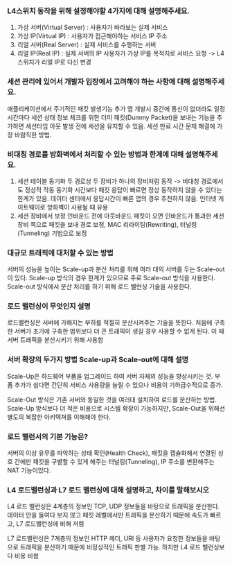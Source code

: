 ### L4스위치 동작을 위해 설정해야할 4가지에 대해 설명해주세요.

1. 가상 서버(Virtual Server) : 사용자가 바라보는 실제 서비스
2. 가상 IP(Virtual IP) : 사용자가 접근해야하는 서비스 IP 주소
3. 리얼 서버(Real Server) : 실제 서비스를 수행하는 서버
4. 리얼 IP(Real IP) : 실제 서버의 IP
사용자가 가상 IP를 목적지로 서비스 요청 -> L4 스위치가 리얼 IP로 다신 변경

### 세션 관리에 있어서 개발자 입장에서 고려해야 하는 사항에 대해 설명해주세요.

애플리케이션에서 주기적인 패킷 발생기능 추가
앱 개발시 중간에 통신이 없더라도 일정 시간마다 세션 상태 정보 체크를 위한 더미 패킷(Dummy Packet)을 보내는 기능을 추가하면 세션타임 아웃 발생 전에 세션을 유지할 수 있음. 세션 만료 시간 문제 해결에 가장 바람직한 방법.

### 비대칭 경로를 방화벽에서 처리할 수 있는 방법과 한계에 대해 설명해주세요.

1. 세션 테이블 동기화
두 경로상 두 장비가 하나의 장비처럼 동작 -> 비대칭 경로에서도 정상적 작동
동기화 시간보다 패킷 응답이 빠르면 정상 동작하지 않을 수 있다는 한계가 있음. 데이터 센터에서 응답시간이 빠른 앱의 경우 추천하지 않음.
인터넷 게이트웨이로 방화벽이 사용될 때 유용
2. 세션 장비에서 보정
인바운드 전에 아웃바운드 패킷이 오면 인바운드가 통과한 세션 장비 쪽으로 패킷을 보내 경로 보정, MAC 리라이팅(Rewriting), 터널링(Tunneling) 기법으로 보정


### 대규모 트래픽에 대처할 수 있는 방법
서버의 성능을 높이는 Scale-up과 분산 처리를 위해 여러 대의 서버를 두는 Scale-out이 있다. Scale-up 방식의 경우 한계가 있으므로 주로 Scale-out 방식을 사용한다. Scale-out 방식에서 분산 처리를 하기 위해 로드 밸런싱 기술을 사용한다.

### 로드 밸런싱이 무엇인지 설명
로드밸런싱은 서버에 가해지는 부하를 적절히 분산시켜주는 기술을 뜻한다. 처음에 구축한 서버가 초기에 구축한 범위보다 더 큰 트래픽이 생길 경우 사용할 수 없게 된다. 이 때 서버 트래픽을 분산시키기 위해 사용함


### 서버 확장의 두가지 방법 Scale-up과 Scale-out에 대해 설명
Scale-Up은 하드웨어 부품을 업그레이드 하여 서버 자체의 성능을 향상시키는 것. 부품 추가가 쉽다면 간단히 서비스 사용량을 늘릴 수 있으나 비용이 기하급수적으로 증가.

Scale-Out 방식은 기존 서버와 동일한 것을 여러대 설치하여 로드를 분산하는 방법. Scale-Up 방식보다 더 적은 비용으로 시스템 확장이 가능하지만, Scale-Out을 위해선 별도의 복잡한 아키텍쳐를 이해해야 한다.

### 로드 밸런서의 기본 기능은?
    
서버의 이상 유무를 파악하는 상태 확인(Health Check), 패킷을 캡슐화해서 연결된 상호 간에만 패킷을 구별할 수 있게 해주는 터널링(Tunneling), IP 주소를 변환해주는 NAT 기능이있다.

### L4 로드밸런싱과 L7 로드 밸런싱에 대해 설명하고, 차이를 말해보시오
L4 로드 밸런싱은 4계층의 정보인 TCP, UDP 정보들을 바탕으로 트래픽을 분산한다. 데이터 안을 들여다 보지 않고 패킷 레벨에서만 트래픽을 분산하기 때문에 속도가 빠르고, L7 로드밸런싱에 비해 저렴

L7 로드밸런싱은 7계층의 정보인 HTTP 헤더, URI 등 사용자가 요청한 정보들을 바탕으로 트래픽을 분산하기 때문에 비정상적인 트래픽 판별 가능. 하지만 L4 로드 밸런싱보다 비용 비쌈